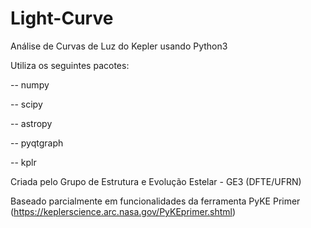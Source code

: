 # Light-Curve
Análise de Curvas de Luz do Kepler usando Python3

Utiliza os seguintes pacotes:

-- numpy

-- scipy

-- astropy

-- pyqtgraph

-- kplr

Criada pelo Grupo de Estrutura e Evolução Estelar - GE3 (DFTE/UFRN)

Baseado parcialmente em funcionalidades da ferramenta PyKE Primer (https://keplerscience.arc.nasa.gov/PyKEprimer.shtml)
